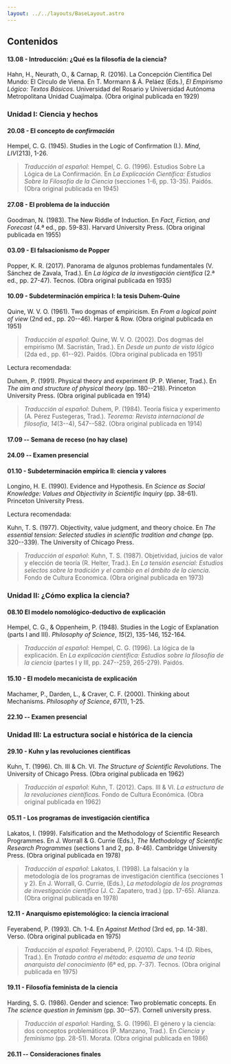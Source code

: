 ```yaml
---
layout: ../../layouts/BaseLayout.astro
---
```


## Contenidos

#### 13.08 - Introducción: ¿Qué es la filosofía de la ciencia?

Hahn, H., Neurath, O., & Carnap, R. (2016). La Concepción Científica Del
Mundo: El Círculo de Viena. En T. Mormann & Á. Peláez (Eds.), *El
Empirismo Lógico: Textos Básicos*. Universidad del Rosario y Universidad
Autónoma Metropolitana Unidad Cuajimalpa. (Obra original publicada en
1929)

### Unidad I: Ciencia y hechos

#### 20.08 - El concepto de *confirmación*

Hempel, C. G. (1945). Studies in the Logic of Confirmation (I.). *Mind*,
*LIV*(213), 1-26.

> *Traducción al español*: Hempel, C. G. (1996). Estudios Sobre La
> Lógica de La Confirmación. En *La Explicación Científica: Estudios
> Sobre la Filosofía de la Ciencia* (secciones 1-6, pp. 13-35). Paidós.
> (Obra original publicada en 1945)

#### 27.08 - El problema de la inducción

Goodman, N. (1983). The New Riddle of Induction. En *Fact, Fiction, and
Forecast* (4.ª ed., pp. 59-83). Harvard University Press. (Obra original
publicada en 1955)

#### 03.09 - El falsacionismo de Popper

Popper, K. R. (2017). Panorama de algunos problemas fundamentales (V.
Sánchez de Zavala, Trad.). En *La lógica de la investigación científica*
(2.ª ed., pp. 27-47). Tecnos. (Obra original publicada en 1935)

#### 10.09 - Subdeterminación empírica I: la tesis Duhem-Quine

Quine, W. V. O. (1961). Two dogmas of empiricism. En *From a logical
point of view* (2nd ed., pp. 20--46). Harper & Row. (Obra original
publicada en 1951)

> *Traducción al español*: Quine, W. V. O. (2002). Dos dogmas del
> empirismo (M. Sacristán, Trad.). En *Desde un punto de vista lógico*
> (2da ed., pp. 61--92). Paidós. (Obra original publicada en 1951)

Lectura recomendada:

Duhem, P. (1991). Physical theory and experiment (P. P. Wiener, Trad.).
En *The aim and structure of physical theory* (pp. 180--218). Princeton
University Press. (Obra original publicada en 1914)

> *Traducción al español*: Duhem, P. (1984). Teoría física y experimento
> (A. Pérez Fustegeras, Trad.). *Teorema: Revista internacional de
> filosofía*, *14*(3--4), 547--582. (Obra original publicada en 1914)

#### 17.09 -- Semana de receso (no hay clase)

#### 24.09 -- Examen presencial

#### 01.10 - Subdeterminación empírica II: ciencia y valores

Longino, H. E. (1990). Evidence and Hypothesis. En *Science as Social
Knowledge: Values and Objectivity in Scientific Inquiry* (pp. 38-61).
Princeton University Press.

Lectura recomendada:

Kuhn, T. S. (1977). Objectivity, value judgment, and theory choice. En
*The essential tension: Selected studies in scientific tradition and
change* (pp. 320--339). The University of Chicago Press.

> *Traducción al español*: Kuhn, T. S. (1987). Objetividad, juicios de
> valor y elección de teoría (R. Helter, Trad.). En *La tensión
> esencial: Estudios selectos sobre la tradición y el cambio en el
> ámbito de la ciencia*. Fondo de Cultura Economica. (Obra original
> publicada en 1973)

### Unidad II: ¿Cómo explica la ciencia?

#### 08.10 El modelo nomológico-deductivo de explicación

Hempel, C. G., & Oppenheim, P. (1948). Studies in the Logic of
Explanation (parts I and III). *Philosophy of Science*, *15*(2),
135-146, 152-164.

> *Traducción al español*: Hempel, C. G. (1996). La lógica de la
> explicación. En *La explicación científica: Estudios sobre la
> filosofía de la ciencia* (partes I y III, pp. 247--259, 265-279).
> Paidós.

#### 15.10 - El modelo mecanicista de explicación

Machamer, P., Darden, L., & Craver, C. F. (2000). Thinking about
Mechanisms. *Philosophy of Science*, *67*(1), 1-25.

#### 22.10 -- Examen presencial

### Unidad III: La estructura social e histórica de la ciencia

#### 29.10 - Kuhn y las revoluciones científicas

Kuhn, T. (1996). Ch. III & Ch. VI. *The Structure of Scientific
Revolutions*. The University of Chicago Press. (Obra original publicada
en 1962)

> *Traducción al español*: Kuhn, T. (2012). Caps. III & VI. *La
> estructura de la revoluciones científicas.* Fondo de Cultura
> Económica. (Obra original publicada en 1962)

#### 05.11 - Los programas de investigación científica

Lakatos, I. (1999). Falsification and the Methodology of Scientific
Research Programmes. En J. Worrall & G. Currie (Eds.), *The Methodology
of Scientific Research Programmes* (sections 1 and 2, pp. 8-46).
Cambridge University Press. (Obra original publicada en 1978)

> *Traducción al español*: Lakatos, I. (1998). La falsación y la
> metodología de los programas de investigación científica (secciones 1
> y 2). En J. Worrall, G. Currie, (Eds.), *La metodología de los
> programas de investigación científica* (J. C. Zapatero, trad.) (pp.
> 17-65). Alianza. (Obra original publicada en 1978)

#### 12.11 - Anarquismo epistemológico: la ciencia irracional

Feyerabend, P. (1993). Ch. 1-4. En *Against Method* (3rd ed, pp. 14-38).
Verso. (Obra original publicada en 1975)

> *Traducción al español*: Feyerabend, P. (2010). Caps. 1-4 (D. Ribes,
> Trad.). En *Tratado contra el método: esquema de una teoría anarquista
> del conocimiento* (6ª ed, pp. 7-37). Tecnos. (Obra original publicada
> en 1975)

#### 19.11 - Filosofía feminista de la ciencia

Harding, S. G. (1986). Gender and science: Two problematic concepts. En
*The science question in feminism* (pp. 30--57). Cornell university
press.

> *Traducción al español*: Harding, S. G. (1996). El género y la
> ciencia: dos conceptos problemáticos (P. Manzano, Trad.). En *Ciencia
> y feminismo* (pp. 28-51). Morata. (Obra original publicada en 1986)

#### 26.11 -- Consideraciones finales
